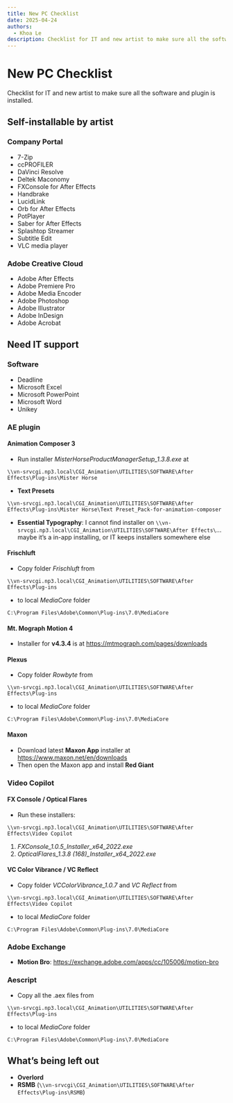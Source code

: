 ```yaml
---
title: New PC Checklist
date: 2025-04-24
authors:
  - Khoa Le
description: Checklist for IT and new artist to make sure all the software and plugin is installed.
---
```

# New PC Checklist

Checklist for IT and new artist to make sure all the software and plugin is installed.

## Self-installable by artist

### Company Portal

- 7-Zip
- ccPROFILER
- DaVinci Resolve
- Deltek Maconomy
- FXConsole for After Effects
- Handbrake
- LucidLink
- Orb for After Effects
- PotPlayer
- Saber for After Effects
- Splashtop Streamer
- Subtitle Edit
- VLC media player

### Adobe Creative Cloud

- Adobe After Effects
- Adobe Premiere Pro
- Adobe Media Encoder
- Adobe Photoshop
- Adobe Illustrator
- Adobe InDesign
- Adobe Acrobat

## Need IT support

### Software

- Deadline
- Microsoft Excel
- Microsoft PowerPoint
- Microsoft Word
- Unikey

### AE plugin

#### Animation Composer 3

- Run installer _MisterHorseProductManagerSetup_1.3.8.exe_ at

```
\\vn-srvcgi.np3.local\CGI_Animation\UTILITIES\SOFTWARE\After Effects\Plug-ins\Mister Horse
```

- **Text Presets**

```
\\vn-srvcgi.np3.local\CGI_Animation\UTILITIES\SOFTWARE\After Effects\Plug-ins\Mister Horse\Text Preset_Pack-for-animation-composer
```

- **Essential Typography**: I cannot find installer on `\\vn-srvcgi.np3.local\CGI_Animation\UTILITIES\SOFTWARE\After Effects\`… maybe it’s a in-app installing, or IT keeps installers somewhere else

#### Frischluft

- Copy folder _Frischluft_ from

```
\\vn-srvcgi.np3.local\CGI_Animation\UTILITIES\SOFTWARE\After Effects\Plug-ins
```

- to local _MediaCore_ folder

```
C:\Program Files\Adobe\Common\Plug-ins\7.0\MediaCore
```

#### Mt. Mograph Motion 4

- Installer for **v4.3.4** is at https://mtmograph.com/pages/downloads

#### Plexus

- Copy folder _Rowbyte_ from

```
\\vn-srvcgi.np3.local\CGI_Animation\UTILITIES\SOFTWARE\After Effects\Plug-ins
```

- to local _MediaCore_ folder

```
C:\Program Files\Adobe\Common\Plug-ins\7.0\MediaCore
```

#### Maxon

- Download latest **Maxon App** installer at https://www.maxon.net/en/downloads
- Then open the Maxon app and install **Red Giant**

### Video Copilot

#### FX Console / Optical Flares

- Run these installers:

```
\\vn-srvcgi.np3.local\CGI_Animation\UTILITIES\SOFTWARE\After Effects\Video Copilot
```

1. <em>FXConsole_1.0.5_Installer_x64_2022.exe</em>
2. <em>OpticalFlares_1.3.8 (168)_Installer_x64_2022.exe</em>

#### VC Color Vibrance / VC Reflect

- Copy folder _VCColorVibrance_1.0.7_ and _VC Reflect_ from

```
\\vn-srvcgi.np3.local\CGI_Animation\UTILITIES\SOFTWARE\After Effects\Video Copilot
```

- to local _MediaCore_ folder

```
C:\Program Files\Adobe\Common\Plug-ins\7.0\MediaCore
```

### Adobe Exchange

- **Motion Bro**: https://exchange.adobe.com/apps/cc/105006/motion-bro

### Aescript

- Copy all the .aex files from

```
\\vn-srvcgi.np3.local\CGI_Animation\UTILITIES\SOFTWARE\After Effects\Plug-ins
```

- to local _MediaCore_ folder

```
C:\Program Files\Adobe\Common\Plug-ins\7.0\MediaCore
```

## What’s being left out

- **Overlord**
- **RSMB** (`\\vn-srvcgi\CGI_Animation\UTILITIES\SOFTWARE\After Effects\Plug-ins\RSMB`)
